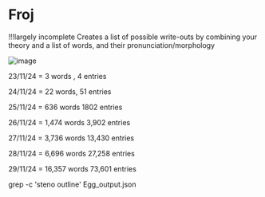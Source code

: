 # Froj 
!!!largely incomplete
Creates a list of possible write-outs by combining your theory and a list of words, and their pronunciation/morphology

![image](images/froj.png)

23/11/24 = 3 words ,         4 entries

24/11/24 = 22 words,        51 entries

25/11/24 = 636 words      1802 entries

26/11/24 = 1,474 words   3,902 entries

27/11/24 = 3,736 words  13,430 entries

28/11/24 = 6,696 words   27,258 entries

29/11/24 = 16,357 words 73,601 entries

grep -c 'steno outline' Egg_output.json
